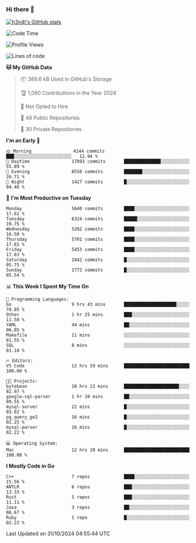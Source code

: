### Hi there 👋

[![h3n4l's GitHub stats](https://github-readme-stats.vercel.app/api?username=h3n4l&count_private=true&show_icons=true&theme=radical)](https://github.com/h3n4l/github-readme-stats)

<!--START_SECTION:waka-->
![Code Time](http://img.shields.io/badge/Code%20Time-1%2C995%20hrs%2043%20mins-blue)

![Profile Views](http://img.shields.io/badge/Profile%20Views-0-blue)

![Lines of code](https://img.shields.io/badge/From%20Hello%20World%20I%27ve%20Written-12.4%20million%20lines%20of%20code-blue)

**🐱 My GitHub Data** 

> 📦 389.6 kB Used in GitHub's Storage 
 > 
> 🏆 1,060 Contributions in the Year 2024
 > 
> 🚫 Not Opted to Hire
 > 
> 📜 48 Public Repositories 
 > 
> 🔑 30 Private Repositories 
 > 
**I'm an Early 🐤** 

```text
🌞 Morning                4144 commits        ███░░░░░░░░░░░░░░░░░░░░░░   12.94 % 
🌆 Daytime                17893 commits       ██████████████░░░░░░░░░░░   55.89 % 
🌃 Evening                8550 commits        ███████░░░░░░░░░░░░░░░░░░   26.71 % 
🌙 Night                  1427 commits        █░░░░░░░░░░░░░░░░░░░░░░░░   04.46 % 
```
📅 **I'm Most Productive on Tuesday** 

```text
Monday                   5640 commits        ████░░░░░░░░░░░░░░░░░░░░░   17.62 % 
Tuesday                  6324 commits        █████░░░░░░░░░░░░░░░░░░░░   19.75 % 
Wednesday                5282 commits        ████░░░░░░░░░░░░░░░░░░░░░   16.50 % 
Thursday                 5701 commits        ████░░░░░░░░░░░░░░░░░░░░░   17.81 % 
Friday                   5453 commits        ████░░░░░░░░░░░░░░░░░░░░░   17.03 % 
Saturday                 1842 commits        █░░░░░░░░░░░░░░░░░░░░░░░░   05.75 % 
Sunday                   1772 commits        █░░░░░░░░░░░░░░░░░░░░░░░░   05.54 % 
```


📊 **This Week I Spent My Time On** 

```text
💬 Programming Languages: 
Go                       9 hrs 43 mins       ████████████████████░░░░░   78.85 % 
Other                    1 hr 25 mins        ███░░░░░░░░░░░░░░░░░░░░░░   11.50 % 
YAML                     44 mins             ██░░░░░░░░░░░░░░░░░░░░░░░   06.05 % 
Makefile                 11 mins             ░░░░░░░░░░░░░░░░░░░░░░░░░   01.55 % 
SQL                      8 mins              ░░░░░░░░░░░░░░░░░░░░░░░░░   01.18 % 

🔥 Editors: 
VS Code                  12 hrs 19 mins      █████████████████████████   100.00 % 

🐱‍💻 Projects: 
bytebase                 10 hrs 13 mins      █████████████████████░░░░   82.97 % 
google-sql-parser        1 hr 10 mins        ██░░░░░░░░░░░░░░░░░░░░░░░   09.55 % 
mysql-server             22 mins             █░░░░░░░░░░░░░░░░░░░░░░░░   03.02 % 
pg_query_go2             16 mins             █░░░░░░░░░░░░░░░░░░░░░░░░   02.25 % 
mysql-parser             16 mins             █░░░░░░░░░░░░░░░░░░░░░░░░   02.22 % 

💻 Operating System: 
Mac                      12 hrs 19 mins      █████████████████████████   100.00 % 
```

**I Mostly Code in Go** 

```text
C++                      7 repos             ████░░░░░░░░░░░░░░░░░░░░░   15.56 % 
ANTLR                    6 repos             ███░░░░░░░░░░░░░░░░░░░░░░   13.33 % 
Rust                     5 repos             ███░░░░░░░░░░░░░░░░░░░░░░   11.11 % 
Java                     3 repos             ██░░░░░░░░░░░░░░░░░░░░░░░   06.67 % 
Ruby                     1 repo              █░░░░░░░░░░░░░░░░░░░░░░░░   02.22 % 
```




 Last Updated on 31/10/2024 04:55:44 UTC
<!--END_SECTION:waka-->

